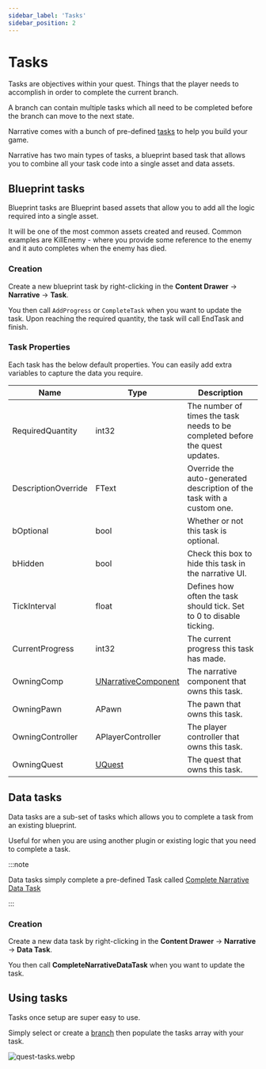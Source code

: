 ```yaml
---
sidebar_label: 'Tasks'
sidebar_position: 2
---
```


# Tasks

Tasks are objectives within your quest. Things that the player needs to accomplish in order to complete the current branch.

A branch can contain multiple tasks which all need to be completed before the branch can move to the next state.

Narrative comes with a bunch of pre-defined [tasks](./index.md) to help you build your game.

Narrative has two main types of tasks, a blueprint based task that allows you to combine all your task code into a single asset and data assets.

## Blueprint tasks

Blueprint tasks are Blueprint based assets that allow you to add all the logic required into a single asset.

It will be one of the most common assets created and reused. Common examples are KillEnemy - where you provide some reference to the enemy and it auto completes when the enemy has died.

### Creation

Create a new blueprint task by right-clicking in the **Content Drawer** -> **Narrative** -> **Task**.

You then call `AddProgress` or `CompleteTask` when you want to update the task. Upon reaching the required quantity, the task will call EndTask and finish.

### Task Properties

Each task has the below default properties. You can easily add extra variables to capture the data you require.

| Name                | Type                                                                                | Description                                                                   |
|---------------------|-------------------------------------------------------------------------------------|-------------------------------------------------------------------------------|
| RequiredQuantity    | int32                                                                               | The number of times the task needs to be completed before the quest updates.  |
| DescriptionOverride | FText                                                                               | Override the auto-generated description of the task with a custom one.        |
| bOptional           | bool                                                                                | Whether or not this task is optional.                                         |
| bHidden             | bool                                                                                | Check this box to hide this task in the narrative UI.                         |
| TickInterval        | float                                                                               | Defines how often the task should tick. Set to 0 to disable ticking.          |
| CurrentProgress     | int32                                                                               | The current progress this task has made.                                      |
| OwningComp          | [UNarrativeComponent](../../tales-component)                                        | The narrative component that owns this task.                                  |
| OwningPawn          | APawn                                                                               | The pawn that owns this task.                                                 |
| OwningController    | APlayerController                                                                   | The player controller that owns this task.                                    |
| OwningQuest         | [UQuest](../../quests)                                                              | The quest that owns this task.                                                |

## Data tasks

Data tasks are a sub-set of tasks which allows you to complete a task from an existing blueprint.

Useful for when you are using another plugin or existing logic that you need to complete a task.

:::note

Data tasks simply complete a pre-defined Task called [Complete Narrative Data Task](defaulttasks.md#complete-narrative-data-task)

:::

### Creation

Create a new data task by right-clicking in the **Content Drawer** -> **Narrative** -> **Data Task**.

You then call **CompleteNarrativeDataTask** when you want to update the task.

## Using tasks

Tasks once setup are super easy to use.

Simply select or create a [branch](../branches.md) then populate the tasks array with your task.

![quest-tasks.webp](/img/quests/quest-tasks.webp)